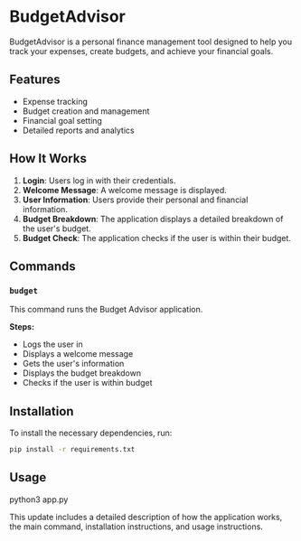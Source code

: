 # BudgetAdvisor

BudgetAdvisor is a personal finance management tool designed to help you track your expenses, create budgets, and achieve your financial goals.

## Features

- Expense tracking
- Budget creation and management
- Financial goal setting
- Detailed reports and analytics

## How It Works

1. **Login**: Users log in with their credentials.
2. **Welcome Message**: A welcome message is displayed.
3. **User Information**: Users provide their personal and financial information.
4. **Budget Breakdown**: The application displays a detailed breakdown of the user's budget.
5. **Budget Check**: The application checks if the user is within their budget.

## Commands

### `budget`

This command runs the Budget Advisor application.

**Steps:**
- Logs the user in
- Displays a welcome message
- Gets the user's information
- Displays the budget breakdown
- Checks if the user is within budget

## Installation

To install the necessary dependencies, run:

```sh
pip install -r requirements.txt 
```

## Usage
python3 app.py


This update includes a detailed description of how the application works, the main command, installation instructions, and usage instructions.
